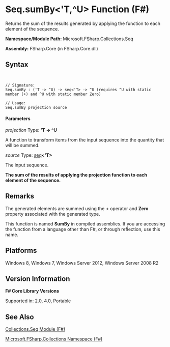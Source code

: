 # Seq.sumBy<'T,^U> Function (F#)

Returns the sum of the results generated by applying the function to each element of the sequence.

**Namespace/Module Path:** Microsoft.FSharp.Collections.Seq

**Assembly:** FSharp.Core (in FSharp.Core.dll)


## Syntax


```


// Signature:
Seq.sumBy : ('T -> ^U) -> seq<'T> -> ^U (requires ^U with static member (+) and ^U with static member Zero)

// Usage:
Seq.sumBy projection source

```



#### Parameters
*projection*
Type: **'T -&gt; ^U**


A function to transform items from the input sequence into the quantity that will be summed.


*source*
Type: [seq](http://msdn.microsoft.com/en-us/library/2f0c87c6-8a0d-4d33-92a6-10d1d037ce75)**&lt;'T&gt;**


The input sequence.



**The sum of the results of applying the projection function to each element of the sequence.**
## Remarks
The generated elements are summed using the **+** operator and **Zero** property associated with the generated type.

This function is named **SumBy** in compiled assemblies. If you are accessing the function from a language other than F#, or through reflection, use this name.


## Platforms
Windows 8, Windows 7, Windows Server 2012, Windows Server 2008 R2


## Version Information
**F# Core Library Versions**

Supported in: 2.0, 4.0, Portable




## See Also
[Collections.Seq Module &#40;F&#35;&#41;](Collections.Seq-Module-%28FSharp%29.md)

[Microsoft.FSharp.Collections Namespace &#40;F&#35;&#41;](Microsoft.FSharp.Collections-Namespace-%28FSharp%29.md)

